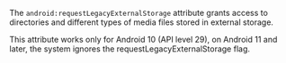 The `android:requestLegacyExternalStorage` attribute grants access to directories and different types of media files stored in external storage.

This attribute works only for Android 10 (API level 29), on Android 11 and later, the system ignores the requestLegacyExternalStorage flag.